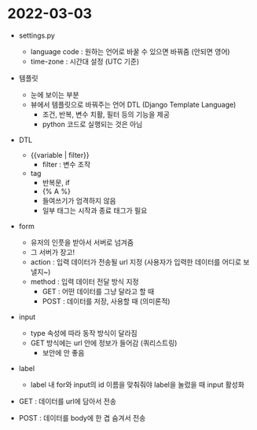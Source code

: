 # 2022-03-03

- settings.py
  - language code : 원하는 언어로 바꿀 수 있으면 바꿔줌 (안되면 영어)
  - time-zone : 시간대 설정 (UTC 기준)
- 템플릿
  - 눈에 보이는 부분
  - 뷰에서 템플릿으로 바꿔주는 언어 DTL (Django Template Language)
    - 조건, 반복, 변수 치활, 필터 등의 기능을 제공
    - python 코드로 실행되는 것은 아님
- DTL
  - {{variable | filter}}
    - filter : 변수 조작
  - tag
    - 반복문, if
    - {%    A   %}
    - 들여쓰기가 엄격하지 않음
    - 일부 태그는 시작과 종료 태그가 필요

- form
  - 유저의 인풋을 받아서 서버로 넘겨줌
  - 그 서버가 장고!
  - action : 입력 데이터가 전송될 url 지정 (사용자가 입력한 데이터를 어디로 보낼지~)
  - method : 입력 데이터 전달 방식 지정
    - GET : 어떤 데이터를 그냥 달라고 할 때
    - POST : 데이터를 저장, 사용할 때 (의미론적)

- input
  - type 속성에 따라 동작 방식이 달라짐
  - GET 방식에는 url 안에 정보가 들어감 (쿼리스트링)
    - 보안에 안 좋음

- label
  - label 내 for와 input의 id 이름을 맞춰줘야 label을 눌렀을 때 input 활성화

- GET : 데이터를 url에 담아서 전송
- POST : 데이터를 body에 한 겹 숨겨서 전송